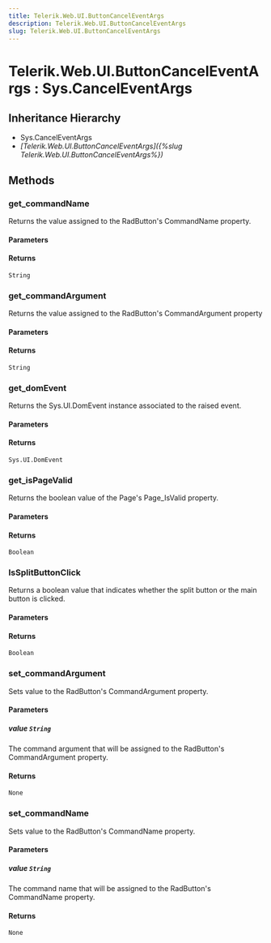 ```yaml
---
title: Telerik.Web.UI.ButtonCancelEventArgs
description: Telerik.Web.UI.ButtonCancelEventArgs
slug: Telerik.Web.UI.ButtonCancelEventArgs
---
```


# Telerik.Web.UI.ButtonCancelEventArgs : Sys.CancelEventArgs 

## Inheritance Hierarchy

* Sys.CancelEventArgs
* *[Telerik.Web.UI.ButtonCancelEventArgs]({%slug Telerik.Web.UI.ButtonCancelEventArgs%})*


## Methods

###  get_commandName

Returns the value assigned to the RadButton's CommandName property.

#### Parameters

#### Returns

`String` 

### get_commandArgument

Returns the value assigned to the RadButton's CommandArgument property 

#### Parameters

#### Returns

`String` 

### get_domEvent

Returns the Sys.UI.DomEvent instance associated to the raised event.

#### Parameters

#### Returns

`Sys.UI.DomEvent` 

### get_isPageValid

Returns the boolean value of the Page's Page_IsValid property.  

#### Parameters

#### Returns

`Boolean` 



### IsSplitButtonClick

Returns a boolean value that indicates whether the split button or the main button is clicked.

#### Parameters

#### Returns

`Boolean` 

### set_commandArgument

Sets value to the RadButton's CommandArgument property. 

#### Parameters

##### value `String` 

The command argument that will be assigned to the RadButton's CommandArgument property.

#### Returns

`None` 

### set_commandName

Sets value to the RadButton's CommandName property.

#### Parameters

##### value `String`

The command name that will be assigned to the RadButton's CommandName property.

#### Returns

`None`

 

